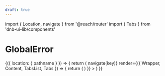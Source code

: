 ```yaml
---
draft: true
---
```


import { Location, navigate } from '@reach/router'
import { Tabs } from 'dnb-ui-lib/components'

# GlobalError

<!-- prettier-ignore-start -->

<Location>
  {({ location: { pathname } }) => {
    return (
      <Tabs
        data={[
          { title: 'Info', key: '/uilib/components/global-error/info' },
          { title: 'Properties', key: '/uilib/components/global-error/properties' }
        ]}
        selected_key={pathname}
        on_change={({ key }) => navigate(key)}
        render={({ Wrapper, Content, TabsList, Tabs }) => {
          return (
            <Wrapper>
              <TabsList className="dnb-section">
                <Tabs />
              </TabsList>
              <Content />
            </Wrapper>
          )
        }}
      >
      </Tabs>
    )
  }}
</Location>

<!-- prettier-ignore-end -->
